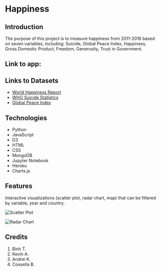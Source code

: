 # Happiness

## Introduction
The purpose of this project is to measure happiness from 2011-2016 based on seven variables, including: Suicide, Global Peace Index, Happiness, Gross Domestic Product, Freedom, Generosity, Trust in Government.

## Link to app: 

## Links to Datasets
* [World Happiness Report](http://worldhappiness.report/ed/2019/)
* [WHO Suicide Statistics](https://www.kaggle.com/szamil/who-suicide-statistics)
* [Global Peace Index](https://www.kaggle.com/kretes/gpi2008-2016)


## Technologies
* Python
* JavaScript
* D3
* HTML
* CSS
* MongoDB
* Jupyter Notebook
* Heroku
* Charts.js


## Features
Interactive visualizations (scatter plot, radar chart, map) that can be filtered by variable, year and country.

![Scatter Plot](2014_scatter_README.png)

![Radar Chart](desktop/happiness_project/USA_radarchart_README.png)


## Credits
1. Binh T.
2. Kevin A.
3. Andrei K.
4. Cossella B.
